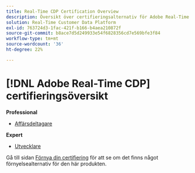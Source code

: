 ```yaml
---
title: Real-Time CDP Certification Overview
description: Översikt över certifieringsalternativ för Adobe Real-Time CDP
solution: Real-Time Customer Data Platform
exl-id: 763724d3-1fac-421f-b166-b4aea210872f
source-git-commit: b8ace7d5d249933e54f6828356cd7e569bfe3f84
workflow-type: tm+mt
source-wordcount: '36'
ht-degree: 22%

---
```


# [!DNL Adobe Real-Time CDP] certifieringsöversikt

**Professional**

* [Affärsdeltagare](/help/certifications/rtcdp/rtcdp-p-business.md) <!--AD0-E602-->

**Expert**

* [Utvecklare](/help/certifications/rtcdp/rtcdp-e-developer.md) <!--AD0-E605-->

Gå till sidan [Förnya din certifiering](/help/certifications/renew.md) för att se om det finns något förnyelsealternativ för den här produkten.
